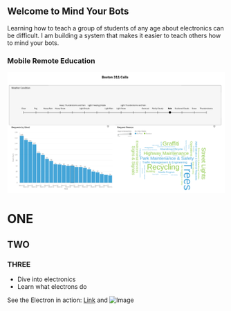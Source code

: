 ## Welcome to Mind Your Bots

Learning how to teach a group of students of any age about electronics can be difficult. I am building a system that makes it easier to teach others how to mind your bots.

### Mobile Remote Education

![alt text](https://github.com/mindyourbots/mindyourbots.github.io/blob/master/Screenshot-2020-11-15%20(1).png)

# ONE
## TWO
### THREE

- Dive into electronics
- Learn what electrons do

See the Electron in action:
[Link](url) and ![Image](src)

